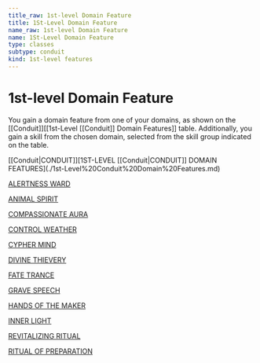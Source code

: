 ```yaml
---
title_raw: 1st-level Domain Feature
title: 1St-Level Domain Feature
name_raw: 1st-level Domain Feature
name: 1St-Level Domain Feature
type: classes
subtype: conduit
kind: 1st-level features
---
```


# 1st-level Domain Feature

You gain a domain feature from one of your domains, as shown on the [[Conduit]]\[\[1st-Level [[Conduit]] Domain Features\]\] table. Additionally, you gain a skill from the chosen domain, selected from the skill group indicated on the table.

[[Conduit|CONDUIT]]\[1ST-LEVEL [[Conduit|CONDUIT]] DOMAIN FEATURES\](./1st-Level%20Conduit%20Domain%20Features.md)

[ALERTNESS WARD](./Alertness%20Ward.md)

[ANIMAL SPIRIT](./Animal%20Spirit.md)

[COMPASSIONATE AURA](./Compassionate%20Aura.md)

[CONTROL WEATHER](./Control%20Weather.md)

[CYPHER MIND](./Cypher%20Mind.md)

[DIVINE THIEVERY](./Divine%20Thievery.md)

[FATE TRANCE](./Fate%20Trance.md)

[GRAVE SPEECH](./Grave%20Speech.md)

[HANDS OF THE MAKER](./Hands%20Of%20The%20Maker.md)

[INNER LIGHT](./Inner%20Light.md)

[REVITALIZING RITUAL](./Revitalizing%20Ritual.md)

[RITUAL OF PREPARATION](./Ritual%20Of%20Preparation.md)
